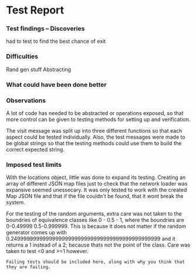 # Test Report

### Test findings – Discoveries
had to test to find the best chance of exit

### Difficulties
Rand gen stuff
Abstracting

### What could have been done better

### Observations
A lot of code has needed to be abstracted or operations exposed,
so that more control can be given to testing methods for setting up and verification.  

The visit message was split up into three different functions so that each aspect could be tested individually.
Also, the test messages were made to be global strings so that the testing methods could use them to build the
correct expected string.

### Imposed test limits
With the locations object, little was done to expand its testing. Creating an array of different JSON map files
just to check that the network loader was expansive seemed unessecary. It was only tested to work with the
created Map JSON file and that if the file couldn't be found, that it wont break the system.  

For the testing of the random arguments, extra care was not taken to the boundries of equivalence classes
like 0 - 0.5 - 1, where the boundries are 0-0.49999 0.5-0.999999. This is because it does not matter if the
random generator comes up with 0.24999999999999999999999999999999999999999999999 and it returns a 1 instead of
a 2; because thats not the point of the class. Care was taken to test <0 and >=1 however.

```
Failing tests should be included here, along with why you think that they are failing.
```
